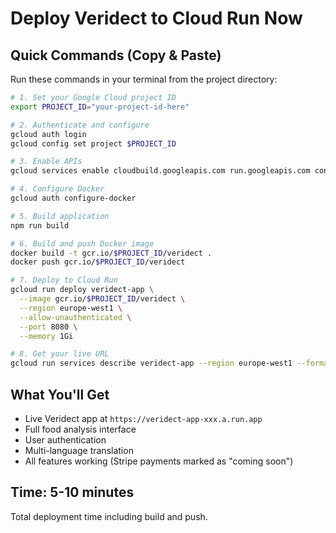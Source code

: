 # Deploy Veridect to Cloud Run Now

## Quick Commands (Copy & Paste)

Run these commands in your terminal from the project directory:

```bash
# 1. Set your Google Cloud project ID
export PROJECT_ID="your-project-id-here"

# 2. Authenticate and configure
gcloud auth login
gcloud config set project $PROJECT_ID

# 3. Enable APIs
gcloud services enable cloudbuild.googleapis.com run.googleapis.com containerregistry.googleapis.com

# 4. Configure Docker
gcloud auth configure-docker

# 5. Build application
npm run build

# 6. Build and push Docker image
docker build -t gcr.io/$PROJECT_ID/veridect .
docker push gcr.io/$PROJECT_ID/veridect

# 7. Deploy to Cloud Run
gcloud run deploy veridect-app \
  --image gcr.io/$PROJECT_ID/veridect \
  --region europe-west1 \
  --allow-unauthenticated \
  --port 8080 \
  --memory 1Gi

# 8. Get your live URL
gcloud run services describe veridect-app --region europe-west1 --format="value(status.url)"
```

## What You'll Get
- Live Veridect app at `https://veridect-app-xxx.a.run.app`
- Full food analysis interface
- User authentication
- Multi-language translation
- All features working (Stripe payments marked as "coming soon")

## Time: 5-10 minutes
Total deployment time including build and push.